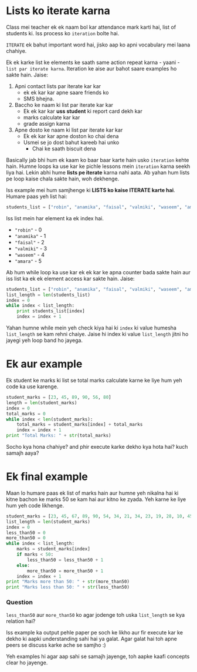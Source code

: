 # Lists ko iterate karna

Class mei teacher ek ek naam bol kar attendance mark karti hai, list of students ki. Iss process ko `iteration` bolte hai.

`ITERATE` ek bahut important word hai, jisko aap ko apni vocabulary mei laana chahiye.

Ek ek karke list ke elements ke saath same action repeat karna - yaani - `list par iterate karna`. Iteration ke aise aur bahot saare examples ho sakte hain. Jaise:

1. Apni contact lists par iterate kar kar
   - ek ek kar kar apne saare friends ko 
   - SMS bhejna.
2. Baccho ke naam ki list par iterate kar kar
   - Ek ek kar kar **uss student** ki report card dekh kar
   - marks calculate kar kar
   - grade assign karna
3. Apne dosto ke naam ki list par iterate kar kar
   - Ek ek kar kar apne doston ko chai dena
   - Usmei se jo dost bahut kareeb hai unko
     - Chai ke saath biscuit dena

Basically jab bhi hum ek kaam ko baar baar karte hain usko `iteration` kehte hain. Humne loops ka use kar ke pichle lessons mein `iteration` karna seekh liya hai. Lekin abhi hume **lists pe iterate** karna nahi aata. Ab yahan hum lists pe loop kaise chala sakte hain, woh dekhenge.

Iss example mei hum samjhenge ki **LISTS ko kaise ITERATE karte hai**. Humare paas yeh list hai:

```python
students_list = ["robin", "anamika", "faisal", "valmiki", "waseem", "amara"]
```

Iss list mein har element ka ek index hai.

*  `"robin"` - 0
*  `"anamika"` - 1
*  `"faisal"` - 2
*  `"valmiki"` - 3
*  `"waseem"` - 4
*  `"amara"` - 5

Ab hum while loop ka use kar ek ek kar ke apna counter bada sakte hain aur iss list ka ek ek element access kar sakte hain. Jaise:

```python
students_list = ["robin", "anamika", "faisal", "valmiki", "waseem", "amara"]
list_length = len(students_list)
index = 0
while index < list_length:
	print students_list[index]
	index = index + 1
```

Yahan humne while mein yeh check kiya hai ki `index` ki value humesha `list_length` se kam rehni chaiye. Jaise hi index ki value `list_length` jitni ho jayegi yeh loop band ho jayega.

# Ek aur example

Ek student ke marks ki list se total marks calculate karne ke liye hum yeh code ka use karenge.

```python
student_marks = [23, 45, 89, 90, 56, 80] 
length = len(student_marks)
index = 0
total_marks = 0
while index < len(student_marks):
	total_marks = student_marks[index] + total_marks
	index = index + 1
print "Total Marks: " + str(total_marks)
```

Socho kya hona chahiye? and phir execute karke dekho kya hota hai? kuch samajh aaya?

# Ek final example

Maan lo humare paas ek list of marks hain aur humne yeh nikalna hai ki kitne bachon ke marks 50 se kam hai aur kitno ke zyada. Yeh karne ke liye hum yeh code likhenge.

```python
student_marks = [23, 45, 67, 89, 90, 54, 34, 21, 34, 23, 19, 28, 10, 45, 86, 87, 9]
list_length = len(student_marks)
index = 0
less_than50 = 0
more_than50 = 0
while index < list_length:
	marks = student_marks[index]
	if marks < 50:
		less_than50 = less_than50 + 1
	else:
		more_than50 = more_than50 + 1
	index = index + 1
print "Marks more than 50: " + str(more_than50)
print "Marks less than 50: " + str(less_than50)
```

### Question
`less_than50` aur `more_than50` ko agar jodenge toh uska `list_length` se kya relation hai?

Iss example ka output pehle paper pe soch ke likho aur fir execute kar ke dekho ki aapki understanding sahi hai ya galat. Agar galat hai toh apne peers se discuss karke ache se samjho :)

Yeh examples hi agar aap sahi se samajh jayenge, toh aapke kaafi concepts clear ho jayenge.